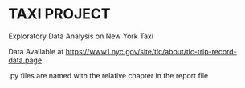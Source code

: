 # TAXI PROJECT
Exploratory Data Analysis on New York Taxi

Data Available at https://www1.nyc.gov/site/tlc/about/tlc-trip-record-data.page

.py files are named with the relative chapter in the report file
